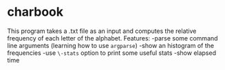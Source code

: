 # charbook

This program takes a .txt file as an input and computes the relative frequency of each letter of the alphabet.
Features:
-parse some command line arguments (learning how to use `argparse`)
-show an histogram of the frequencies
-use `\-stats` option to print some useful stats
-show elapsed time
